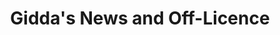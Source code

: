 ---
title: "Gidda's News and Off-Licence"
url: /derby/giddas-news-and-off-licence/
shop: Lebensmittel
---